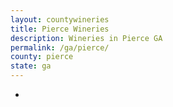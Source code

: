 ```yaml
---
layout: countywineries
title: Pierce Wineries
description: Wineries in Pierce GA
permalink: /ga/pierce/
county: pierce
state: ga
---
```

-
